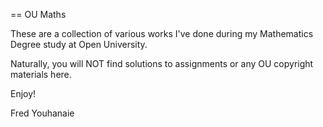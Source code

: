 == OU Maths

These are a collection of various works I've done during my Mathematics
Degree study at Open University.

Naturally, you will NOT find solutions to assignments or any OU copyright
materials here.

Enjoy!

Fred Youhanaie
